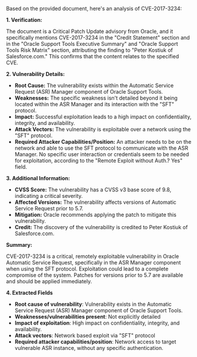 Based on the provided document, here's an analysis of CVE-2017-3234:

**1. Verification:**

The document is a Critical Patch Update advisory from Oracle, and it specifically mentions CVE-2017-3234 in the "Credit Statement" section and in the "Oracle Support Tools Executive Summary" and "Oracle Support Tools Risk Matrix" section, attributing the finding to "Peter Kostiuk of Salesforce.com." This confirms that the content relates to the specified CVE.

**2. Vulnerability Details:**

*   **Root Cause:** The vulnerability exists within the Automatic Service Request (ASR) Manager component of Oracle Support Tools.
*   **Weaknesses:** The specific weakness isn't detailed beyond it being located within the ASR Manager and its interaction with the "SFT" protocol.
*  **Impact:** Successful exploitation leads to a high impact on confidentiality, integrity, and availability.
*   **Attack Vectors:** The vulnerability is exploitable over a network using the "SFT" protocol.
*   **Required Attacker Capabilities/Position:** An attacker needs to be on the network and able to use the SFT protocol to communicate with the ASR Manager. No specific user interaction or credentials seem to be needed for exploitation, according to the "Remote Exploit without Auth.? Yes" field.

**3. Additional Information:**

*   **CVSS Score:** The vulnerability has a CVSS v3 base score of 9.8, indicating a critical severity.
*   **Affected Versions:** The vulnerability affects versions of Automatic Service Request prior to 5.7.
*   **Mitigation:** Oracle recommends applying the patch to mitigate this vulnerability.
*   **Credit:** The discovery of the vulnerability is credited to Peter Kostiuk of Salesforce.com.

**Summary:**

CVE-2017-3234 is a critical, remotely exploitable vulnerability in Oracle Automatic Service Request, specifically in the ASR Manager component when using the SFT protocol. Exploitation could lead to a complete compromise of the system. Patches for versions prior to 5.7 are available and should be applied immediately.

**4. Extracted Fields**

*   **Root cause of vulnerability**: Vulnerability exists in the Automatic Service Request (ASR) Manager component of Oracle Support Tools.
*   **Weaknesses/vulnerabilities present**: Not explicitly detailed
*   **Impact of exploitation**:  High impact on confidentiality, integrity, and availability.
*   **Attack vectors**: Network based exploit via "SFT" protocol
*  **Required attacker capabilities/position**: Network access to target vulnerable ASR instance, without any specific authentication.